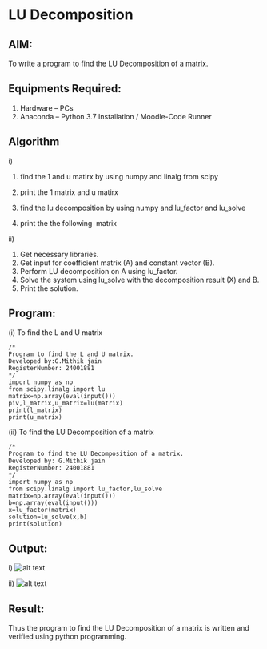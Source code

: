 # LU Decomposition 

## AIM:
To write a program to find the LU Decomposition of a matrix.

## Equipments Required:
1. Hardware – PCs
2. Anaconda – Python 3.7 Installation / Moodle-Code Runner

## Algorithm
i)
1. find the 1 and u matirx by using numpy and linalg from scipy

2. print the 1 matrix and u matirx

3. find the lu decomposition by using numpy and lu_factor and lu_solve

4. print the the following  matrix

ii)
1. Get necessary libraries.
2. Get input for coefficient matrix (A) and constant vector (B).
3. Perform LU decomposition on A using lu_factor.
4. Solve the system using lu_solve with the decomposition result (X) and B.
5. Print the solution.
## Program:
(i) To find the L and U matrix
```
/*
Program to find the L and U matrix.
Developed by:G.Mithik jain 
RegisterNumber: 24001881
*/
import numpy as np
from scipy.linalg import lu
matrix=np.array(eval(input()))
piv,l_matrix,u_matrix=lu(matrix)
print(l_matrix)
print(u_matrix)

```
(ii) To find the LU Decomposition of a matrix
```
/*
Program to find the LU Decomposition of a matrix.
Developed by: G.Mithik jain
RegisterNumber: 24001881
*/
import numpy as np
from scipy.linalg import lu_factor,lu_solve
matrix=np.array(eval(input()))
b=np.array(eval(input()))
x=lu_factor(matrix)
solution=lu_solve(x,b)
print(solution)
```

## Output:
i)
![alt text](<Screenshot 2024-12-26 132549-1.png>)

ii)
![alt text](<Screenshot 2024-12-26 132654.png>)

## Result:
Thus the program to find the LU Decomposition of a matrix is written and verified using python programming.

